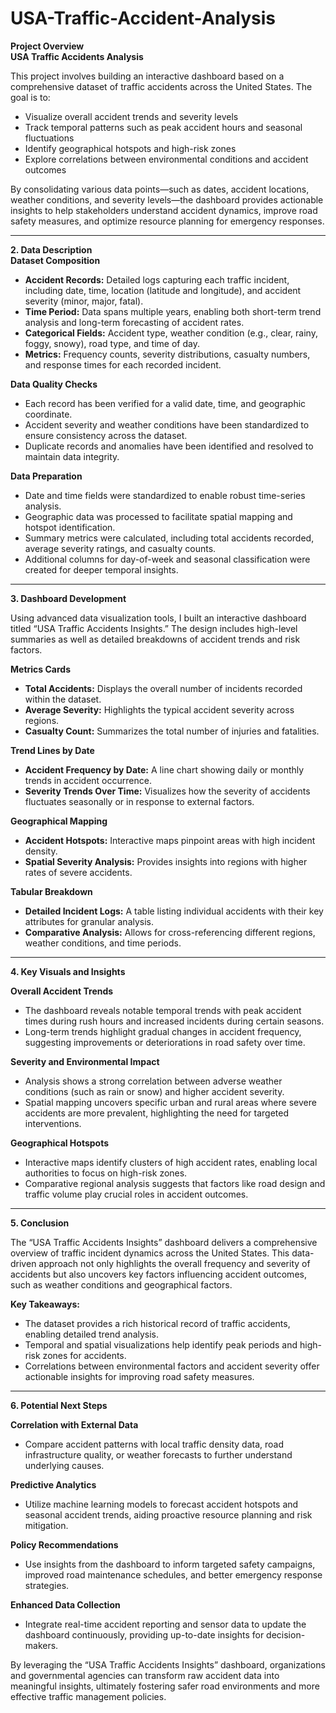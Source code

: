 # USA-Traffic-Accident-Analysis

**Project Overview  
USA Traffic Accidents Analysis**

This project involves building an interactive dashboard based on a comprehensive dataset of traffic accidents across the United States. The goal is to:

- Visualize overall accident trends and severity levels  
- Track temporal patterns such as peak accident hours and seasonal fluctuations  
- Identify geographical hotspots and high-risk zones  
- Explore correlations between environmental conditions and accident outcomes  

By consolidating various data points—such as dates, accident locations, weather conditions, and severity levels—the dashboard provides actionable insights to help stakeholders understand accident dynamics, improve road safety measures, and optimize resource planning for emergency responses.

---

**2. Data Description  
Dataset Composition**

- **Accident Records:** Detailed logs capturing each traffic incident, including date, time, location (latitude and longitude), and accident severity (minor, major, fatal).  
- **Time Period:** Data spans multiple years, enabling both short-term trend analysis and long-term forecasting of accident rates.  
- **Categorical Fields:** Accident type, weather condition (e.g., clear, rainy, foggy, snowy), road type, and time of day.  
- **Metrics:** Frequency counts, severity distributions, casualty numbers, and response times for each recorded incident.

**Data Quality Checks**

- Each record has been verified for a valid date, time, and geographic coordinate.  
- Accident severity and weather conditions have been standardized to ensure consistency across the dataset.  
- Duplicate records and anomalies have been identified and resolved to maintain data integrity.

**Data Preparation**

- Date and time fields were standardized to enable robust time-series analysis.  
- Geographic data was processed to facilitate spatial mapping and hotspot identification.  
- Summary metrics were calculated, including total accidents recorded, average severity ratings, and casualty counts.  
- Additional columns for day-of-week and seasonal classification were created for deeper temporal insights.

---

**3. Dashboard Development**

Using advanced data visualization tools, I built an interactive dashboard titled “USA Traffic Accidents Insights.” The design includes high-level summaries as well as detailed breakdowns of accident trends and risk factors.

**Metrics Cards**

- **Total Accidents:** Displays the overall number of incidents recorded within the dataset.  
- **Average Severity:** Highlights the typical accident severity across regions.  
- **Casualty Count:** Summarizes the total number of injuries and fatalities.

**Trend Lines by Date**

- **Accident Frequency by Date:** A line chart showing daily or monthly trends in accident occurrence.  
- **Severity Trends Over Time:** Visualizes how the severity of accidents fluctuates seasonally or in response to external factors.

**Geographical Mapping**

- **Accident Hotspots:** Interactive maps pinpoint areas with high incident density.  
- **Spatial Severity Analysis:** Provides insights into regions with higher rates of severe accidents.

**Tabular Breakdown**

- **Detailed Incident Logs:** A table listing individual accidents with their key attributes for granular analysis.  
- **Comparative Analysis:** Allows for cross-referencing different regions, weather conditions, and time periods.

---

**4. Key Visuals and Insights**

**Overall Accident Trends**

- The dashboard reveals notable temporal trends with peak accident times during rush hours and increased incidents during certain seasons.  
- Long-term trends highlight gradual changes in accident frequency, suggesting improvements or deteriorations in road safety over time.

**Severity and Environmental Impact**

- Analysis shows a strong correlation between adverse weather conditions (such as rain or snow) and higher accident severity.  
- Spatial mapping uncovers specific urban and rural areas where severe accidents are more prevalent, highlighting the need for targeted interventions.

**Geographical Hotspots**

- Interactive maps identify clusters of high accident rates, enabling local authorities to focus on high-risk zones.  
- Comparative regional analysis suggests that factors like road design and traffic volume play crucial roles in accident outcomes.

---

**5. Conclusion**

The “USA Traffic Accidents Insights” dashboard delivers a comprehensive overview of traffic incident dynamics across the United States. This data-driven approach not only highlights the overall frequency and severity of accidents but also uncovers key factors influencing accident outcomes, such as weather conditions and geographical factors.

**Key Takeaways:**

- The dataset provides a rich historical record of traffic accidents, enabling detailed trend analysis.  
- Temporal and spatial visualizations help identify peak periods and high-risk zones for accidents.  
- Correlations between environmental factors and accident severity offer actionable insights for improving road safety measures.

---

**6. Potential Next Steps**

**Correlation with External Data**

- Compare accident patterns with local traffic density data, road infrastructure quality, or weather forecasts to further understand underlying causes.

**Predictive Analytics**

- Utilize machine learning models to forecast accident hotspots and seasonal accident trends, aiding proactive resource planning and risk mitigation.

**Policy Recommendations**

- Use insights from the dashboard to inform targeted safety campaigns, improved road maintenance schedules, and better emergency response strategies.

**Enhanced Data Collection**

- Integrate real-time accident reporting and sensor data to update the dashboard continuously, providing up-to-date insights for decision-makers.

By leveraging the “USA Traffic Accidents Insights” dashboard, organizations and governmental agencies can transform raw accident data into meaningful insights, ultimately fostering safer road environments and more effective traffic management policies.
